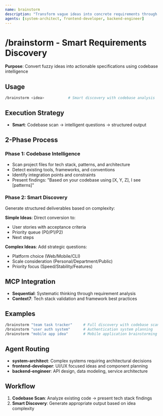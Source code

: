```yaml
---
name: brainstorm
description: "Transform vague ideas into concrete requirements through codebase analysis"
agents: [system-architect, frontend-developer, backend-engineer]
---
```


# /brainstorm - Smart Requirements Discovery

**Purpose**: Convert fuzzy ideas into actionable specifications using codebase intelligence

## Usage

```bash
/brainstorm <idea>           # Smart discovery with codebase analysis
```

## Execution Strategy

- **Smart**: Codebase scan → intelligent questions → structured output

## 2-Phase Process

### Phase 1: Codebase Intelligence

- Scan project files for tech stack, patterns, and architecture
- Detect existing tools, frameworks, and conventions
- Identify integration points and constraints
- Present findings: "Based on your codebase using [X, Y, Z], I see [patterns]"

### Phase 2: Smart Discovery

Generate structured deliverables based on complexity:

**Simple Ideas**: Direct conversion to:

- User stories with acceptance criteria
- Priority queue (P0/P1/P2)
- Next steps

**Complex Ideas**: Add strategic questions:

- Platform choice (Web/Mobile/CLI)
- Scale consideration (Personal/Department/Public)
- Priority focus (Speed/Stability/Features)

## MCP Integration

- **Sequential**: Systematic thinking through requirement analysis
- **Context7**: Tech stack validation and framework best practices

## Examples

```bash
/brainstorm "team task tracker"     # Full discovery with codebase scan
/brainstorm "user auth system"      # Authentication system planning  
/brainstorm "mobile app idea"       # Mobile application brainstorming
```

## Agent Routing

- **system-architect**: Complex systems requiring architectural decisions
- **frontend-developer**: UI/UX focused ideas and component planning
- **backend-engineer**: API design, data modeling, service architecture

## Workflow

1. **Codebase Scan**: Analyze existing code → present tech stack findings
2. **Smart Discovery**: Generate appropriate output based on idea complexity
